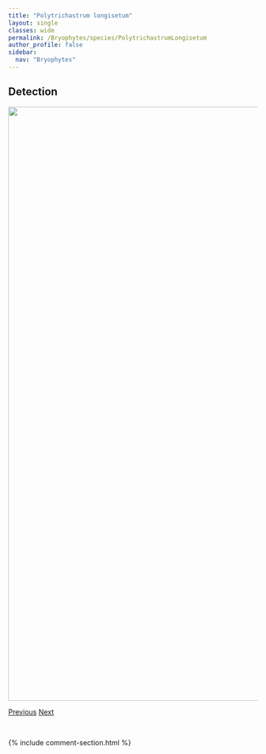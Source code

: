 ```yaml
---
title: "Polytrichastrum longisetum"
layout: single
classes: wide
permalink: /Bryophytes/species/PolytrichastrumLongisetum
author_profile: false
sidebar:
  nav: "Bryophytes"
---
```


<h2>Detection</h2>

<a href="https://drive.google.com/uc?export=view&id=1Tv5SCyNGd35uhumu0MUdzTar_MilPjZ-">
<img src="https://drive.google.com/uc?export=view&id=1Tv5SCyNGd35uhumu0MUdzTar_MilPjZ-" height = "1200" width = "800">
</a>


<a href="/DevelopmentWebsite/Bryophytes/species/PolytrichastrumAlpinum" class="pagination--pager" title="Polytrichastrum alpinum">Previous</a> <a href="/DevelopmentWebsite/Bryophytes/species/PolytrichastrumSexangulare" class="pagination--pager" title="Polytrichastrum sexangulare">Next</a>

<p>&nbsp;</p>

{% include comment-section.html %}

